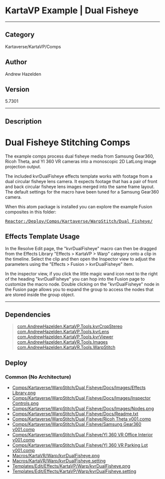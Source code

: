 # KartaVP Example | Dual Fisheye
___

## Category
Kartaverse/KartaVP/Comps

## Author
Andrew Hazelden

## Version
5.7301

___

## Description
<h1>Dual Fisheye Stitching Comps</h1>

<p>The example comps process dual fisheye media from Samsung Gear360, Ricoh Theta, and YI 360 VR cameras into a monoscopic 2D LatLong image projection output.</p>

<p>The included kvrDualFisheye effects template works with footage from a dual circular fisheye lens camera. It expects footage that has a pair of front and back circular fisheye lens images merged into the same frame layout. The default settings for the macro have been tuned for a Samsung Gear360 camera.</p>

<p>When this atom package is installed you can explore the example Fusion composites in this folder:</p>
<pre><a href="file://Reactor:/Deploy/Comps/Kartaverse/WarpStitch/Dual Fisheye/">Reactor:/Deploy/Comps/Kartaverse/WarpStitch/Dual Fisheye/</a></pre>

<h2>Effects Template Usage</h2>
<p>In the Resolve Edit page, the "kvrDualFisheye" macro can then be dragged from the Effects Library "Effects &gt; KartaVP &gt; Warp" category onto a clip in the timeline. Select the clip and then open the Inspector view to adjust the parameters using the "Effects &gt; Fusion &gt; kvrDualFisheye" item.</p>

<p>In the inspector view, if you click the little magic wand icon next to the right of the heading "kvrDualFisheye" you can hop into the Fusion page to customize the macro node. Double clicking on the "kvrDualFisheye" node in the Fusion page allows you to expand the group to access the nodes that are stored inside the group object.</p>


___

## Dependencies

> [com.AndrewHazelden.KartaVP.Tools.kvrCropStereo](com.AndrewHazelden.KartaVP.Tools.kvrCropStereo.md ':class=button')  
> [com.AndrewHazelden.KartaVP.Tools.kvrLens](com.AndrewHazelden.KartaVP.Tools.kvrLens.md ':class=button')  
> [com.AndrewHazelden.KartaVP.Tools.kvrViewer](com.AndrewHazelden.KartaVP.Tools.kvrViewer.md ':class=button')  
> [com.AndrewHazelden.KartaVR.Tools.Images](com.AndrewHazelden.KartaVR.Tools.Images.md ':class=button')  
> [com.AndrewHazelden.KartaVR.Tools.WarpStitch](com.AndrewHazelden.KartaVR.Tools.WarpStitch.md ':class=button')  
## Deploy

### Common (No Architecture)

<ul>
<li><a href="https://gitlab.com/WeSuckLess/Reactor/-/blob/master/Atoms/com.AndrewHazelden.KartaVR.Comps.WarpStitch.DualFisheye/Comps/Kartaverse/WarpStitch/Dual Fisheye/Docs/Images/Effects Library.png?ref_type=heads">Comps/Kartaverse/WarpStitch/Dual Fisheye/Docs/Images/Effects Library.png</a></li>
<li><a href="https://gitlab.com/WeSuckLess/Reactor/-/blob/master/Atoms/com.AndrewHazelden.KartaVR.Comps.WarpStitch.DualFisheye/Comps/Kartaverse/WarpStitch/Dual Fisheye/Docs/Images/Inspector Controls.png?ref_type=heads">Comps/Kartaverse/WarpStitch/Dual Fisheye/Docs/Images/Inspector Controls.png</a></li>
<li><a href="https://gitlab.com/WeSuckLess/Reactor/-/blob/master/Atoms/com.AndrewHazelden.KartaVR.Comps.WarpStitch.DualFisheye/Comps/Kartaverse/WarpStitch/Dual Fisheye/Docs/Images/Nodes.png?ref_type=heads">Comps/Kartaverse/WarpStitch/Dual Fisheye/Docs/Images/Nodes.png</a></li>
<li><a href="https://gitlab.com/WeSuckLess/Reactor/-/blob/master/Atoms/com.AndrewHazelden.KartaVR.Comps.WarpStitch.DualFisheye/Comps/Kartaverse/WarpStitch/Dual Fisheye/Docs/Readme.txt?ref_type=heads">Comps/Kartaverse/WarpStitch/Dual Fisheye/Docs/Readme.txt</a></li>
<li><a href="https://gitlab.com/WeSuckLess/Reactor/-/blob/master/Atoms/com.AndrewHazelden.KartaVR.Comps.WarpStitch.DualFisheye/Comps/Kartaverse/WarpStitch/Dual Fisheye/Ricoh Theta v001.comp?ref_type=heads">Comps/Kartaverse/WarpStitch/Dual Fisheye/Ricoh Theta v001.comp</a></li>
<li><a href="https://gitlab.com/WeSuckLess/Reactor/-/blob/master/Atoms/com.AndrewHazelden.KartaVR.Comps.WarpStitch.DualFisheye/Comps/Kartaverse/WarpStitch/Dual Fisheye/Samsung Gear360 v001.comp?ref_type=heads">Comps/Kartaverse/WarpStitch/Dual Fisheye/Samsung Gear360 v001.comp</a></li>
<li><a href="https://gitlab.com/WeSuckLess/Reactor/-/blob/master/Atoms/com.AndrewHazelden.KartaVR.Comps.WarpStitch.DualFisheye/Comps/Kartaverse/WarpStitch/Dual Fisheye/YI 360 VR Office Interior v001.comp?ref_type=heads">Comps/Kartaverse/WarpStitch/Dual Fisheye/YI 360 VR Office Interior v001.comp</a></li>
<li><a href="https://gitlab.com/WeSuckLess/Reactor/-/blob/master/Atoms/com.AndrewHazelden.KartaVR.Comps.WarpStitch.DualFisheye/Comps/Kartaverse/WarpStitch/Dual Fisheye/YI 360 VR Parking Lot v001.comp?ref_type=heads">Comps/Kartaverse/WarpStitch/Dual Fisheye/YI 360 VR Parking Lot v001.comp</a></li>
<li><a href="https://gitlab.com/WeSuckLess/Reactor/-/blob/master/Atoms/com.AndrewHazelden.KartaVR.Comps.WarpStitch.DualFisheye/Macros/KartaVR/Warp/kvrDualFisheye.png?ref_type=heads">Macros/KartaVR/Warp/kvrDualFisheye.png</a></li>
<li><a href="https://gitlab.com/WeSuckLess/Reactor/-/blob/master/Atoms/com.AndrewHazelden.KartaVR.Comps.WarpStitch.DualFisheye/Macros/KartaVR/Warp/kvrDualFisheye.setting?ref_type=heads">Macros/KartaVR/Warp/kvrDualFisheye.setting</a></li>
<li><a href="https://gitlab.com/WeSuckLess/Reactor/-/blob/master/Atoms/com.AndrewHazelden.KartaVR.Comps.WarpStitch.DualFisheye/Templates/Edit/Effects/KartaVP/Warp/kvrDualFisheye.png?ref_type=heads">Templates/Edit/Effects/KartaVP/Warp/kvrDualFisheye.png</a></li>
<li><a href="https://gitlab.com/WeSuckLess/Reactor/-/blob/master/Atoms/com.AndrewHazelden.KartaVR.Comps.WarpStitch.DualFisheye/Templates/Edit/Effects/KartaVP/Warp/kvrDualFisheye.setting?ref_type=heads">Templates/Edit/Effects/KartaVP/Warp/kvrDualFisheye.setting</a></li>
</ul>
